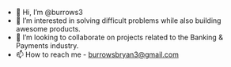 - 👋 Hi, I’m @burrows3
- 👀 I’m interested in solving difficult problems while also building awesome products. 
- 💞️ I’m looking to collaborate on projects related to the Banking & Payments industry. 
- 📫 How to reach me - burrowsbryan3@gmail.com

<!---
burrows3/burrows3 is a ✨ special ✨ repository because its `README.md` (this file) appears on your GitHub profile.
You can click the Preview link to take a look at your changes.
--->
